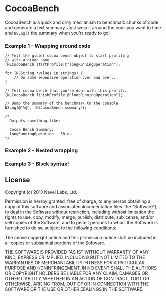 CocoaBench
==========

CocoaBench is a quick and dirty mechanism to benchmark chunks of code
and generate a text summary. Just wrap it around the code you want to
time and `NSLog()` the summary when you're ready to go!

### Example 1 - Wrapping around code ###

    // Tell the global cocoa bench object to start profiling
    // with a given name
    [NLCocoaBench startProfile:@"longRunningOperation"];

    for (NSString *values in strings) {
        // Do some expensive operation over and over...
    }

    // Tell cocoa bench that you're done with this profile.
    [NLCocoaBench finishProfile:@"longRunningOperation"];

    // Dump the summary of the benchmark to the console
    NSLog(@"%@", [NLCocoaBench summary]);

    /*
      Outputs something like:

      Cocoa Bench Summary:
      longRunningOperation - 30 ns
    */


### Example 2 - Nested wrapping ###

### Example 3 - Block syntax! ###


License
-------

Copyright (c) 2010 Navel Labs, Ltd.

Permission is hereby granted, free of charge, to any person obtaining a
copy of this software and associated documentation files (the
"Software"), to deal in the Software without restriction, including
without limitation the rights to use, copy, modify, merge, publish,
distribute, sublicense, and/or sell copies of the Software, and to
permit persons to whom the Software is furnished to do so, subject to
the following conditions:

The above copyright notice and this permission notice shall be included
in all copies or substantial portions of the Software.

THE SOFTWARE IS PROVIDED "AS IS", WITHOUT WARRANTY OF ANY KIND, EXPRESS
OR IMPLIED, INCLUDING BUT NOT LIMITED TO THE WARRANTIES OF
MERCHANTABILITY, FITNESS FOR A PARTICULAR PURPOSE AND NONINFRINGEMENT.
IN NO EVENT SHALL THE AUTHORS OR COPYRIGHT HOLDERS BE LIABLE FOR ANY
CLAIM, DAMAGES OR OTHER LIABILITY, WHETHER IN AN ACTION OF CONTRACT,
TORT OR OTHERWISE, ARISING FROM, OUT OF OR IN CONNECTION WITH THE
SOFTWARE OR THE USE OR OTHER DEALINGS IN THE SOFTWARE.

